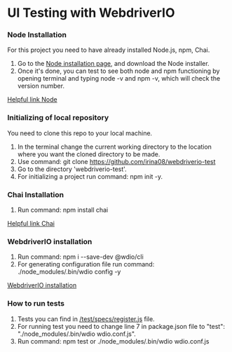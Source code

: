 # UI Testing with WebdriverIO

### Node Installation
For this project you need to have already installed Node.js, npm, Chai.

1. Go to the [Node installation page](https://nodejs.org/en/download/), 
and download the Node installer.
2. Once it's done, you can test to see both node and npm functioning by 
opening terminal and typing node -v and npm -v, which will check the 
version number.  

[Helpful link Node](https://www.taniarascia.com/how-to-install-and-use-node-js-and-npm-mac-and-windows/)

### Initializing of local repository
You need to clone this repo to your local machine.
1. In the terminal change the current working directory to the location 
where you want the cloned directory to be made.
2. Use command: git clone https://github.com/irina08/webdriverio-test
3. Go to the directory 'webdriverio-test'.
4. For initializing a project run command: npm init -y.

### Chai Installation
1. Run command: npm install chai

[Helpful link Chai](https://www.chaijs.com/)

### WebdriverIO installation 
1. Run command: npm i --save-dev @wdio/cli
2. For generating configuration file run command:
./node_modules/.bin/wdio config -y  

[WebdriverIO installation](https://webdriver.io/docs/gettingstarted.html)

### How to run tests
1. Tests you can find in 
[/test/specs/register.js](https://github.com/irina08/webdriverio-test/blob/master/test/specs/register.js) file.  
2. For running test you need to change line 7 in package.json file to 
"test": "./node_modules/.bin/wdio wdio.conf.js".  
3. Run command: npm test or ./node_modules/.bin/wdio wdio.conf.js






